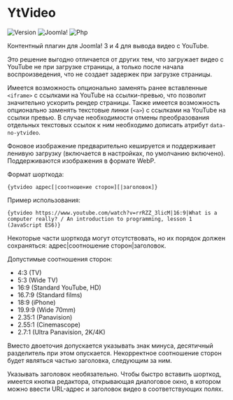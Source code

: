 # YtVideo

![Version](https://img.shields.io/badge/VERSION-1.8.5-0366d6.svg?style=for-the-badge)
![Joomla!](https://img.shields.io/badge/Joomla!-3.7+-1A3867.svg?style=for-the-badge)
![Php](https://img.shields.io/badge/php-5.6+-8892BF.svg?style=for-the-badge)

Контентный плагин для Joomla! 3 и 4 для вывода видео с YouTube.

Это решение выгодно отличается от других тем, что загружает видео с YouTube не при загрузке страницы, а только после начала воспроизведения, что не создает задержек при загрузке страницы.

Имеется возможность опционально заменять ранее вставленные `<iframe>` с ссылками на YouTube на ссылки-превью, что позволит значительно ускорить рендер страницы. Также имеется возможность опционально заменять текстовые линки (`<a>`) с ссылками на YouTube на ссылки превью. В случае необходимости отмены преобразования отдельных текстовых ссылок к ним необходимо дописать атрибут `data-no-ytvideo`.

Фоновое изображение предварительно кешируется и поддерживает ленивую загрузку (включается в настройках, по умолчанию включено). Поддерживаются изображения в формате WebP.

Формат шорткода:

```
{ytvideo адрес[|соотношение сторон][|заголовок]}
```

Пример использования:

```
{ytvideo https://www.youtube.com/watch?v=rrRZZ_3licM|16:9|What is a computer really? / An introduction to programming, lesson 1 (JavaScript ES6)}
```

Некоторые части шорткода могут отсутствовать, но их порядок должен сохраняться: адрес|соотношение сторон|заголовок.

Допустимые соотношения сторон:

- 4:3 (TV)
- 5:3 (Wide TV)
- 16:9 (Standard YouTube, HD)
- 16.7:9 (Standard films)
- 18:9 (iPhone)
- 19.9:9 (Wide 70mm)
- 2.35:1 (Panavision)
- 2.55:1 (Cinemascope)
- 2.7:1 (Ultra Panavision, 2K/4K)

Вместо двоеточия допускается указывать знак минуса, десятичный разделитель при этом опускается. Некорректное соотношение сторон будет являться частью заголовка, следующим за ним.

Указывать заголовок необязательно. Чтобы быстро вставить шорткод, имеется кнопка редактора, открывающая диалоговое окно, в котором можно ввести URL-адрес и заголовок видео в соответствующих полях.
